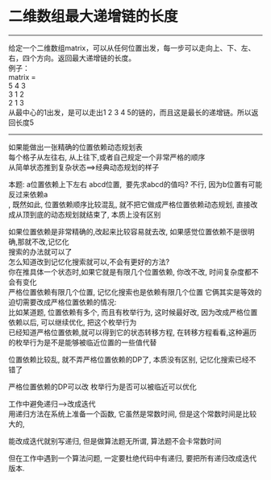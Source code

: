 # 二维数组最大递增链的长度



---
给定一个二维数组matrix，可以从任何位置出发，每一步可以走向上、下、左、右，四个方向。返回最大递增链的长度。  
例子：  
matrix =   
5  4  3  
3  1  2  
2  1  3  
从最中心的1出发，是可以走出1 2 3 4 5的链的，而且这是最长的递增链。所以返回长度5


---

如果能做出一张精确的位置依赖动态规划表  
 每个格子从左往右, 从上往下,或者自己规定一个非常严格的顺序  
从简单状态推到复杂状态==>经典动态规划的样子

本题: a位置依赖上下左右 abcd位置,  要先求abcd的值吗? 不行, 因为b位置有可能反过来依赖a  
 , 既然如此, 位置依赖顺序比较混乱, 就不把它做成严格位置依赖动态规划, 直接改成从顶到底的动态规划就结束了, 本质上没有区别  
  
如果位置依赖是非常精确的,改起来比较容易就去改, 如果感觉位置依赖不是很明确,那就不改,记忆化  
搜索的办法就可以了  
怎么知道改到记忆化搜索就可以,不会有更好的方法?  
你在推具体一个状态时,如果它就是有限几个位置依赖, 你改不改, 时间复杂度都不会有变化  
 严格位置依赖有限几个位置, 记忆化搜索也是依赖有限几个位置 它俩其实是等效的  
迫切需要改成严格位置依赖的情况:  
 比如某道题, 位置依赖有多个, 而且有枚举行为, 这时候最好改, 因为改成严格位置依赖以后, 可以继续优化, 把这个枚举行为  
 已经知道严格位置依赖,就可以得到它的状态转移方程, 在转移方程看看,这种遍历的枚举行为是不是能够被临近位置的一些值代替
 
 位置依赖比较乱, 就不弄严格位置依赖的DP了, 本质没有区别, 记忆化搜索已经不错了
 
 严格位置依赖的DP可以改
 枚举行为是否可以被临近可以优化
 
 工作中避免递归-->改成迭代  
用递归方法在系统上准备一个函数, 它虽然是常数时间, 但是这个常数时间是比较大的,  
  
能改成迭代就别写递归, 但是做算法题无所谓, 算法题不会卡常数时间  
  
但在工作中遇到一个算法问题, 一定要杜绝代码中有递归, 要把所有递归改成迭代版本.
